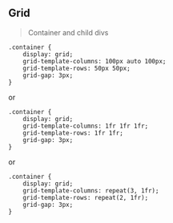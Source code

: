 ## Grid 

> Container and child divs
>

```
.container {
    display: grid;
    grid-template-columns: 100px auto 100px;
    grid-template-rows: 50px 50px;
    grid-gap: 3px;
}
```
or
```
.container {
    display: grid;
    grid-template-columns: 1fr 1fr 1fr;
    grid-template-rows: 1fr 1fr;
    grid-gap: 3px;
}
```
or
```
.container {
    display: grid;
    grid-template-columns: repeat(3, 1fr);
    grid-template-rows: repeat(2, 1fr);
    grid-gap: 3px;
}
```
